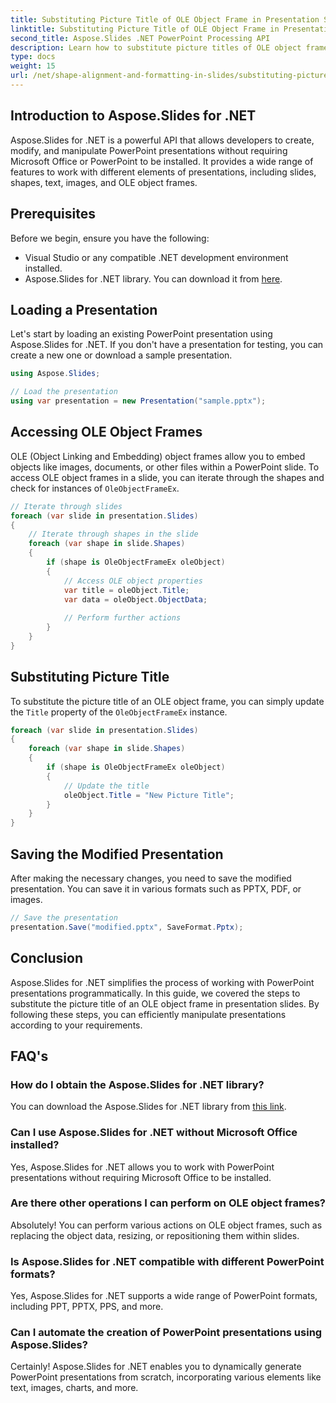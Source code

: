 ```yaml
---
title: Substituting Picture Title of OLE Object Frame in Presentation Slides
linktitle: Substituting Picture Title of OLE Object Frame in Presentation Slides
second_title: Aspose.Slides .NET PowerPoint Processing API
description: Learn how to substitute picture titles of OLE object frames in presentation slides using Aspose.Slides for .NET. Step-by-step guide with complete source code.
type: docs
weight: 15
url: /net/shape-alignment-and-formatting-in-slides/substituting-picture-title-ole-object-frame/
---
```


## Introduction to Aspose.Slides for .NET

Aspose.Slides for .NET is a powerful API that allows developers to create, modify, and manipulate PowerPoint presentations without requiring Microsoft Office or PowerPoint to be installed. It provides a wide range of features to work with different elements of presentations, including slides, shapes, text, images, and OLE object frames.

## Prerequisites

Before we begin, ensure you have the following:

- Visual Studio or any compatible .NET development environment installed.
- Aspose.Slides for .NET library. You can download it from [here](https://releases.aspose.com/slides/net/).

## Loading a Presentation

Let's start by loading an existing PowerPoint presentation using Aspose.Slides for .NET. If you don't have a presentation for testing, you can create a new one or download a sample presentation.

```csharp
using Aspose.Slides;

// Load the presentation
using var presentation = new Presentation("sample.pptx");
```

## Accessing OLE Object Frames

OLE (Object Linking and Embedding) object frames allow you to embed objects like images, documents, or other files within a PowerPoint slide. To access OLE object frames in a slide, you can iterate through the shapes and check for instances of `OleObjectFrameEx`.

```csharp
// Iterate through slides
foreach (var slide in presentation.Slides)
{
    // Iterate through shapes in the slide
    foreach (var shape in slide.Shapes)
    {
        if (shape is OleObjectFrameEx oleObject)
        {
            // Access OLE object properties
            var title = oleObject.Title;
            var data = oleObject.ObjectData;
            
            // Perform further actions
        }
    }
}
```

## Substituting Picture Title

To substitute the picture title of an OLE object frame, you can simply update the `Title` property of the `OleObjectFrameEx` instance.

```csharp
foreach (var slide in presentation.Slides)
{
    foreach (var shape in slide.Shapes)
    {
        if (shape is OleObjectFrameEx oleObject)
        {
            // Update the title
            oleObject.Title = "New Picture Title";
        }
    }
}
```

## Saving the Modified Presentation

After making the necessary changes, you need to save the modified presentation. You can save it in various formats such as PPTX, PDF, or images.

```csharp
// Save the presentation
presentation.Save("modified.pptx", SaveFormat.Pptx);
```

## Conclusion

Aspose.Slides for .NET simplifies the process of working with PowerPoint presentations programmatically. In this guide, we covered the steps to substitute the picture title of an OLE object frame in presentation slides. By following these steps, you can efficiently manipulate presentations according to your requirements.

## FAQ's

### How do I obtain the Aspose.Slides for .NET library?

You can download the Aspose.Slides for .NET library from [this link](https://releases.aspose.com/slides/net/).

### Can I use Aspose.Slides for .NET without Microsoft Office installed?

Yes, Aspose.Slides for .NET allows you to work with PowerPoint presentations without requiring Microsoft Office to be installed.

### Are there other operations I can perform on OLE object frames?

Absolutely! You can perform various actions on OLE object frames, such as replacing the object data, resizing, or repositioning them within slides.

### Is Aspose.Slides for .NET compatible with different PowerPoint formats?

Yes, Aspose.Slides for .NET supports a wide range of PowerPoint formats, including PPT, PPTX, PPS, and more.

### Can I automate the creation of PowerPoint presentations using Aspose.Slides?

Certainly! Aspose.Slides for .NET enables you to dynamically generate PowerPoint presentations from scratch, incorporating various elements like text, images, charts, and more.
